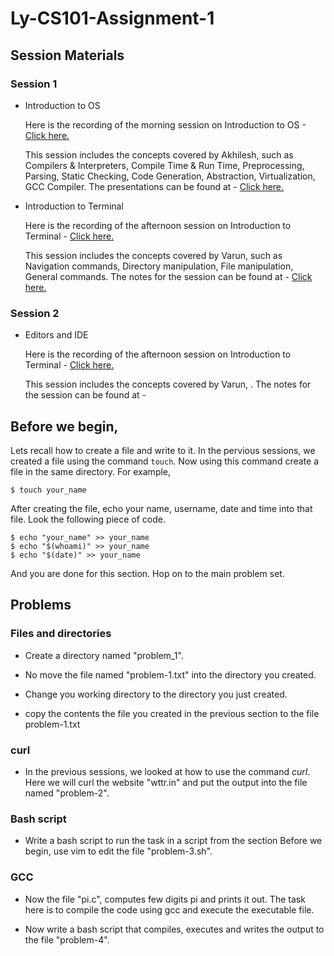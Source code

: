 # Ly-CS101-Assignment-1

## Session Materials
 
### Session 1

* Introduction to OS



   Here is the recording of the morning session on Introduction to OS - [Click here.](https://classroom.vrook.co/playback/presentation/2.0/playback.html?meetingId=0c45975583a7c90e11c71a630b48f8b864dc8379-1594445443466)

   This session includes the concepts covered by Akhilesh, such as Compilers & Interpreters, Compile Time & Run Time, Preprocessing, Parsing, Static Checking, Code Generation, Abstraction, Virtualization, GCC Compiler. The presentations can be found at - [Click here.](https://drive.google.com/file/d/1kZjPCDpvjmxg9TbYzQA6bANixoHwv7Mg/view)



* Introduction to Terminal


   Here is the recording of the afternoon session on Introduction to Terminal - [Click here.](https://classroom.vrook.co/playback/presentation/2.0/playback.html?meetingId=0c45975583a7c90e11c71a630b48f8b864dc8379-1594465718715)

   This session includes the concepts covered by Varun, such as Navigation commands, Directory manipulation, File manipulation, General commands. The notes for the session can be found at -  [Click here.](https://drive.google.com/file/d/1AYpua5HxsWFCzytLyKJuLouNcmfiJML9/view)


### Session 2
* Editors and IDE

   Here is the recording of the afternoon session on Introduction to Terminal - [Click here.](https://classroom.vrook.co/playback/presentation/2.0/playback.html?meetingId=0c45975583a7c90e11c71a630b48f8b864dc8379-1594876613743)
    
   This session includes the concepts covered by Varun, . The notes for the session can be found at - 


## Before we begin, 

Lets recall how to create a file and write to it. In the pervious sessions, we created a file using the command `touch`. Now using this command create a file in the same directory. For example, 

```
$ touch your_name
```

After creating the file, echo your name, username, date and time into that file. Look the following piece of code.


```
$ echo "your_name" >> your_name
$ echo "$(whoami)" >> your_name
$ echo "$(date)" >> your_name
```

And you are done for this section. Hop on to the main problem set.


## Problems 

###  Files and directories

* Create a directory named "problem_1".

* No move the file named "problem-1.txt" into the directory you created. 

* Change you working directory to the directory you just created.

* copy the contents the file you created in the previous section to the file problem-1.txt

### curl 

* In the previous sessions, we looked at how to use the command *curl*. Here we will curl the website "wttr.in" and put the output into the file named "problem-2". 

### Bash script

* Write a bash script to run the task in a script from the section Before we begin, use vim to edit the file "problem-3.sh". 

### GCC 

* Now the file "pi.c", computes few digits pi and prints it out. The task here is to compile the code using gcc and execute the executable file. 

* Now write a bash script that compiles, executes and writes the output to the file "problem-4".  

